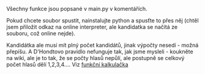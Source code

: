 Všechny funkce jsou popsané v main.py v komentářích.

Pokud chcete soubor spustit, nainstalujte python a spusťte to přes něj (chtěl jsem přiložit odkaz na online interpreter, ale kandidatka se načítá ze souboru, což online nejde).

Kandidátka ale musí mít plný počet kandidátů, jinak výpočty nesedí - možná přepíšu. A D'Hondtovo pravidlo nefunguje tak, jak jsme mysleli - koukněte na wiki, ale je to tak, že se počty hlasů nepůlí, ale postupně se celkový počet hlasů dělí 1,2,3,4.... Viz [funkční kalkulačka](https://staatsrecht.honikel.de/en/sitzzuteilungsrechner.htm)
